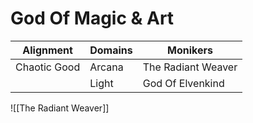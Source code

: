 # God Of Magic & Art

| Alignment    | Domains | Monikers           |
| ------------ | ------- | ------------------ |
| Chaotic Good | Arcana  | The Radiant Weaver |
|              | Light   | God Of Elvenkind   |

![[The Radiant Weaver]]

